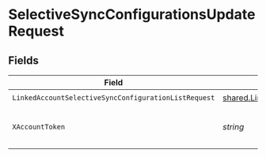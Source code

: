 # SelectiveSyncConfigurationsUpdateRequest


## Fields

| Field                                                                                                                                  | Type                                                                                                                                   | Required                                                                                                                               | Description                                                                                                                            |
| -------------------------------------------------------------------------------------------------------------------------------------- | -------------------------------------------------------------------------------------------------------------------------------------- | -------------------------------------------------------------------------------------------------------------------------------------- | -------------------------------------------------------------------------------------------------------------------------------------- |
| `LinkedAccountSelectiveSyncConfigurationListRequest`                                                                                   | [shared.LinkedAccountSelectiveSyncConfigurationListRequest](../../models/shared/linkedaccountselectivesyncconfigurationlistrequest.md) | :heavy_check_mark:                                                                                                                     | N/A                                                                                                                                    |
| `XAccountToken`                                                                                                                        | *string*                                                                                                                               | :heavy_check_mark:                                                                                                                     | Token identifying the end user.                                                                                                        |